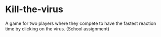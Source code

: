 # Kill-the-virus
A game for two players where they compete to have the fastest reaction time by clicking on the virus. (School assignment)
